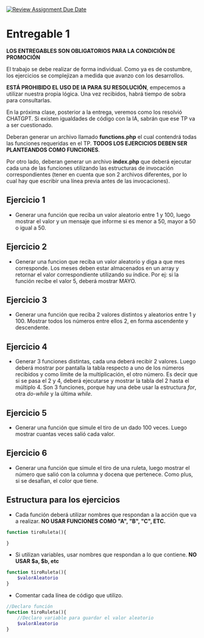 [![Review Assignment Due Date](https://classroom.github.com/assets/deadline-readme-button-24ddc0f5d75046c5622901739e7c5dd533143b0c8e959d652212380cedb1ea36.svg)](https://classroom.github.com/a/echZb7D-)
# Entregable 1

**LOS ENTREGABLES SON OBLIGATORIOS PARA LA CONDICIÓN DE PROMOCIÓN**

El trabajo se debe realizar de forma individual.
Como ya es de costumbre, los ejercicios se complejizan a medida que avanzo con los desarrollos.

**ESTÁ PROHIBIDO EL USO DE IA PARA SU RESOLUCIÓN**, empecemos a utilizar nuestra propia lógica. Una vez recibidos, habrá tiempo de sobra para consultarlas.

En la próxima clase, posterior a la entrega, veremos como los resolvió CHATGPT. Si existen igualdades de código con la IA, sabrán que ese TP va a ser cuestionado.

Deberan generar un archivo llamado **functions.php** el cual contendrá todas las funciones requeridas en el TP.
**TODOS LOS EJERCICIOS DEBEN SER PLANTEANDOS COMO FUNCIONES**.

Por otro lado, deberan generar un archivo **index.php** que deberá ejecutar cada una de las funciones utilizando las estructuras de invocación correspondientes (tener en cuenta que son 2 archivos diferentes, por lo cual hay que escribir una línea previa antes de las invocaciones).

## Ejercicio 1
- Generar una función que reciba un valor aleatorio entre 1 y 100, luego mostrar el valor y un mensaje que informe si es menor a 50, mayor a 50 o igual a 50.

## Ejercicio 2
- Generar una funcion que reciba un valor aleatorio y diga a que mes corresponde. Los meses deben estar almacenados en un array y retornar el valor correspondiente utilizando su índice. Por ej: si la función recibe el valor 5, deberá mostrar MAYO. 

## Ejercicio 3
- Generar una función que reciba 2 valores distintos y aleatorios entre 1 y 100. Mostrar todos los números entre ellos 2, en forma ascendente y descendente.

## Ejercicio 4
- Generar 3 funciones distintas, cada una deberá recibir 2 valores. Luego deberá mostrar por pantalla la tabla respecto a uno de los números recibidos y como límite de la multiplicación, el otro número. Es decir que si se pasa el 2 y 4, deberá ejecutarse y mostrar la tabla del 2 hasta el múltiplo 4. Son 3 funciones, porque hay una debe usar la estructura *for*, otra *do-while* y la última *while*.

## Ejercicio 5
- Generar una función que simule el tiro de un dado 100 veces. Luego mostrar cuantas veces salió cada valor.

## Ejercicio 6
- Generar una función que simule el tiro de una ruleta, luego mostrar el número que salió con la columna y docena que pertenece. Como plus, si se desafian, el color que tiene.


## Estructura para los ejercicios

- Cada función deberá utilizar nombres que respondan a la acción que va a realizar. **NO USAR FUNCIONES COMO "A", "B", "C", ETC.**

```php
function tiroRuleta(){

}
```

- Si utilizan variables, usar nombres que respondan a lo que contiene. **NO USAR $a, $b, etc**

```php
function tiroRuleta(){
    $valorAleatorio
}
```

- Comentar cada línea de código que utilizo.

```php
//Declaro función
function tiroRuleta(){
    //Declaro variable para guardar el valor aleatorio
    $valorAleatorio
}
```